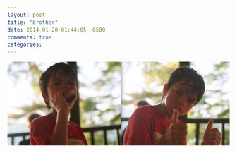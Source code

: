```yaml
---
layout: post
title: "brother"
date: 2014-01-20 01:44:05 -0500
comments: true
categories: 
---
```

![brother](/images/jon.png)
